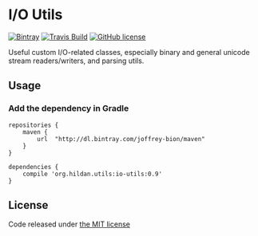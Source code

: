 # I/O Utils

[![Bintray](https://img.shields.io/bintray/v/joffrey-bion/maven/io-utils.svg)](https://bintray.com/joffrey-bion/maven/io-utils/_latestVersion)
[![Travis Build](https://img.shields.io/travis/joffrey-bion/io-utils/master.svg)](https://travis-ci.org/joffrey-bion/io-utils)
[![GitHub license](https://img.shields.io/badge/license-MIT-blue.svg)](https://github.com/joffrey-bion/io-utils/blob/master/LICENSE)

Useful custom I/O-related classes, especially binary and general unicode stream readers/writers, and parsing utils.

## Usage

### Add the dependency in Gradle

    repositories {
        maven {
            url  "http://dl.bintray.com/joffrey-bion/maven"
        }
    }

    dependencies {
        compile 'org.hildan.utils:io-utils:0.9'
    }

## License

Code released under [the MIT license](https://github.com/joffrey-bion/io-utils/blob/master/LICENSE)
